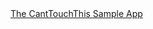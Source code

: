 <div class="github">
<a href="https://github.com/relayr/android-cant-touch-this">The CantTouchThis Sample App </a>

</div>